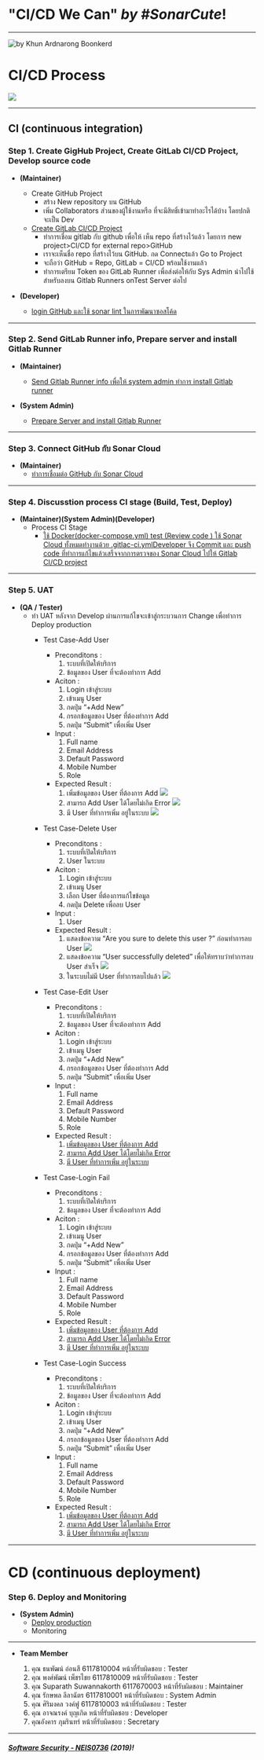 # **"CI/CD We Can"** *by #SonarCute*!
---

![](ScopePresentation.jpg "by Khun Ardnarong Boonkerd")

# **CI/CD Process**
![](https://github.com/c61213oN/c61213on.github.io/blob/master/CICD_Process.png)


---

## **CI (continuous integration)**

### **Step 1. Create GigHub Project, Create GitLab CI/CD Project, Develop source code**
* **(Maintainer)**

	* Create GitHub Project
		- สร้าง New repository บน GitHub
		- เพิ่ม Collaborators ส่วนของผู้ใช้งานหรือ ที่จะมีสิทธิ์เข้ามาทำอะไรได้บ้าง โดยปกติจะเป็น Dev
	* [Create GitLab CI/CD Project](https://ardnarong.github.io/neis0736-cicd/Using%20GitLab%20CI-CD%20with%20a%20GitHub%20repository/)
		- ทำการเชื่อม gitlab กับ github เพื่อให้ เห็น repo  ที่สร้างไว้แล้ว โดยการ new project>CI/CD for external repo>GitHub
		- เราจะเห็นชื่อ repo ที่สร้างไว้บน GitHub. กด Connectแล้ว Go to Project
		- จะถือว่า GitHub = Repo, GitLab = CI/CD พร้อมใช้งานแล้ว
		- ทำการเตรียม Token ของ GitLab Runner  เพื่อส่งต่อให้กับ Sys Admin นำไปใช้สำหรับลงบน Gitlab Runners onTest Server ต่อไป
* **(Developer)**

	* [login GitHub และใช้ sonar lint ในการพัฒนาซอสโค้ด](https://ardnarong.github.io/neis0736-cicd/Improving%20code%20quality%20with%20SonarQube/)


---

### **Step 2. Send GitLab Runner info, Prepare server and install Gitlab Runner**
* **(Maintainer)**
	* [Send Gitlab Runner info เพื่อให้ system admin ทำการ install Gitlab runner](https://ardnarong.github.io/neis0736-cicd/Maintainer%20send%20GitLab%20runner%20token%20to%20System%20Admin/)

* **(System Admin)**
	* [Prepare Server and install Gitlab Runner](https://ardnarong.github.io/neis0736-cicd/System%20Admin%20Prepare%20Server/)

---

### **Step 3. Connect GitHub กับ Sonar Cloud**

* **(Maintainer)**
	* [ทำการเชื่อมต่อ GitHub กับ Sonar Cloud](https://ardnarong.github.io/neis0736-cicd/github-and-sonarcloud/)


---

### **Step 4. Discusstion process CI stage (Build, Test, Deploy)**

* **(Maintainer)(System Admin)(Developer)**
	* Process CI Stage
		- [ใช้ Docker(docker-compose.yml) test (Review code ) ใช้ Sonar Cloud ทั้งหมดทำงานด้วย .gitlac-ci.ymlDeveloper จึง Commit และ push code ที่ทำการแก้ไขแล้วเสร็จจากการตรวจของ Sonar Cloud ไปให้ Gitlab CI/CD project](https://ardnarong.github.io/neis0736-cicd/Improving%20code%20quality%20with%20SonarQube/images/img%20(4).png)


---

### **Step 5. UAT**

* **(QA / Tester)**
	* ทำ UAT หลังจาก Develop ผ่านการแก้ไขจะเข้าสู่กระบวนการ Change เพื่อทำการ Deploy production
		- Test Case-Add User
			- Preconditons :
				1. ระบบที่เปิดให้บริการ
				2. ข้อมูลของ User ที่จะต้องทำการ Add
			- Aciton : 
				1. Login เข้าสู่ระบบ
				2. เข้าเมนู User
				3. กดปุ่ม “+Add New”
				4. กรอกข้อมูลของ User ที่ต้องทำการ Add
				5. กดปุ่ม “Submit” เพื่อเพิ่ม User
			- Input : 
				1. Full name
				2. Email Address
				3. Default Password
				4. Mobile Number
				5. Role
			- Expected Result :
				1. เพิ่มข้อมูลของ User ที่ต้องการ Add
					![](https://github.com/c61213oN/c61213on.github.io/blob/master/CICD_adduser01.png)
				2. สามารถ Add User ได้โดยไม่เกิด Error
					![](https://github.com/c61213oN/c61213on.github.io/blob/master/CICD_adduser01.png)
				3. มี User ที่ทำการเพิ่ม อยู่ในระบบ
					![](https://github.com/c61213oN/c61213on.github.io/blob/master/CICD_adduser01.png)

		- Test Case-Delete User
			- Preconditons :
				1. ระบบที่เปิดให้บริการ
				2. User ในระบบ
			- Aciton : 
				1. Login เข้าสู่ระบบ
				2. เข้าเมนู User
				3. เลือก User ที่ต้องการแก้ไขข้อมูล
				4. กดปุ่ม Delete เพื่อลบ User
			- Input : 
				1. User
			- Expected Result :
				1. แสดงข้อความ “Are you sure to delete this user ?” ก่อนทำการลบ User
					![](https://github.com/c61213oN/c61213on.github.io/blob/master/CICD_deluser01.png)
				2. แสดงข้อความ “User successfully deleted” เพื่อให้ทราบว่าทำการลบ User สำเร็จ
					![](https://github.com/c61213oN/c61213on.github.io/blob/master/CICD_deluser02.png)
				3. ในระบบไม่มี User ที่ทำการลบไปแล้ว
					![](https://github.com/c61213oN/c61213on.github.io/blob/master/CICD_deluser03.png)
		
		- Test Case-Edit User
		
			- Preconditons :
				1. ระบบที่เปิดให้บริการ
				2. ข้อมูลของ User ที่จะต้องทำการ Add
			- Aciton : 
				1. Login เข้าสู่ระบบ
				2. เข้าเมนู User
				3. กดปุ่ม “+Add New”
				4. กรอกข้อมูลของ User ที่ต้องทำการ Add
				5. กดปุ่ม “Submit” เพื่อเพิ่ม User
			- Input : 
				1. Full name
				2. Email Address
				3. Default Password
				4. Mobile Number
				5. Role
			- Expected Result :
				1. [เพิ่มข้อมูลของ User ที่ต้องการ Add](CICD_adduser01.png)
				2. [สามารถ Add User ได้โดยไม่เกิด Error](CICD_adduser02.png)
				3. [มี User ที่ทำการเพิ่ม อยู่ในระบบ](CICD_adduser03.png)
				
		- Test Case-Login Fail
			- Preconditons :
				1. ระบบที่เปิดให้บริการ
				2. ข้อมูลของ User ที่จะต้องทำการ Add
			- Aciton : 
				1. Login เข้าสู่ระบบ
				2. เข้าเมนู User
				3. กดปุ่ม “+Add New”
				4. กรอกข้อมูลของ User ที่ต้องทำการ Add
				5. กดปุ่ม “Submit” เพื่อเพิ่ม User
			- Input : 
				1. Full name
				2. Email Address
				3. Default Password
				4. Mobile Number
				5. Role
			- Expected Result :
				1. [เพิ่มข้อมูลของ User ที่ต้องการ Add](CICD_adduser01.png)
				2. [สามารถ Add User ได้โดยไม่เกิด Error](CICD_adduser02.png)
				3. [มี User ที่ทำการเพิ่ม อยู่ในระบบ](CICD_adduser03.png)
		
		- Test Case-Login Success
			- Preconditons :
				1. ระบบที่เปิดให้บริการ
				2. ข้อมูลของ User ที่จะต้องทำการ Add
			- Aciton : 
				1. Login เข้าสู่ระบบ
				2. เข้าเมนู User
				3. กดปุ่ม “+Add New”
				4. กรอกข้อมูลของ User ที่ต้องทำการ Add
				5. กดปุ่ม “Submit” เพื่อเพิ่ม User
			- Input : 
				1. Full name
				2. Email Address
				3. Default Password
				4. Mobile Number
				5. Role
			- Expected Result :
				1. [เพิ่มข้อมูลของ User ที่ต้องการ Add](CICD_adduser01.png)
				2. [สามารถ Add User ได้โดยไม่เกิด Error](CICD_adduser02.png)
				3. [มี User ที่ทำการเพิ่ม อยู่ในระบบ](CICD_adduser03.png)


---
# **CD (continuous deployment)**

### **Step 6. Deploy and Monitoring**

* **(System Admin)**
	* [Deploy production](https://ardnarong.github.io/neis0736-cicd/deploy/)
	* Monitoring


---
* **Team Member**

	1. คุณ ธนพัฒน์ อ่อนสี 6117810004 หน้าที่รับผิดชอบ : Tester
	1. คุณ พงศ์พัฒน์  เพ็ชรไชย  6117810009 หน้าที่รับผิดชอบ : Tester
	1. คุณ Suparath Suwannakorth 6117670003 หน้าที่รับผิดชอบ : Maintainer
	1. คุณ รักษพล ลีลาฉัตร 6117810001 หน้าที่รับผิดชอบ : System Admin
	1. คุณ ศิริมงคล วงค์ฟู 6117810003 หน้าที่รับผิดชอบ : Tester
	1. คุณ อาจณรงค์ บุญเกิด หน้าที่รับผิดชอบ : Developer
	1. คุณอังคาร ภุมรินทร์ หน้าที่รับผิดชอบ : Secretary

---

##### **[Software Security - NEIS0736](../) (2019)**!
